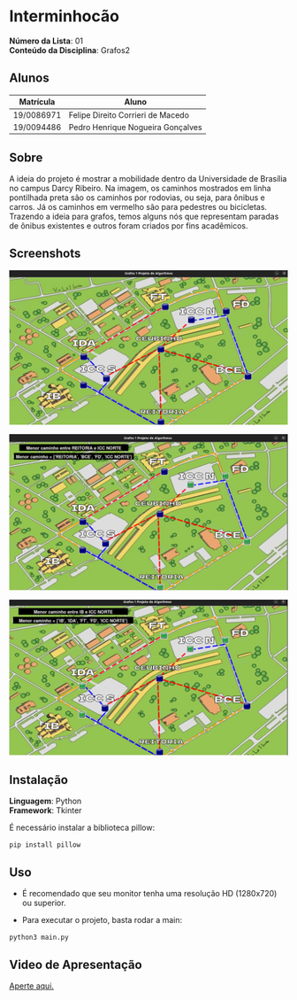 # Interminhocão

**Número da Lista**: 01<br>
**Conteúdo da Disciplina**: Grafos2<br>

## Alunos
|Matrícula | Aluno |
| -- | -- |
| 19/0086971  |  Felipe Direito Corrieri de Macedo |
| 19/0094486  |  Pedro Henrique Nogueira Gonçalves |

## Sobre
A ideia do projeto é mostrar a mobilidade dentro da Universidade de Brasília no campus Darcy Ribeiro. Na imagem, os caminhos mostrados em linha pontilhada preta são os caminhos por rodovias, ou seja, para ônibus e carros. Já os caminhos em vermelho são para pedestres ou bicicletas. Trazendo a ideia para grafos, temos alguns nós que representam paradas de ônibus existentes e outros foram criados por fins acadêmicos.

## Screenshots

![alt text](https://github.com/projeto-de-algoritmos/Grafos2_Interminhocao/blob/master/assets/UnB.png?raw=true)

![alt text](https://github.com/projeto-de-algoritmos/Grafos2_Interminhocao/blob/master/assets/ReitoriaICC.png?raw=true)

![alt text](https://github.com/projeto-de-algoritmos/Grafos2_Interminhocao/blob/master/assets/IBparaICC.png?raw=true)

## Instalação
**Linguagem**: Python<br>
**Framework**: Tkinter<br>

É necessário instalar a biblioteca pillow:

```console
pip install pillow
```

## Uso
- É recomendado que seu monitor tenha uma resolução HD (1280x720) ou superior.

- Para executar o projeto, basta rodar a main:

```
python3 main.py
```

## Video de Apresentação

[Aperte aqui.](https://drive.google.com/file/d/1eAyRhYoxYElvKY1hENoxyI7EVXoEGqH0/view)
